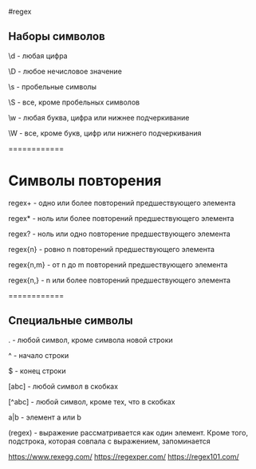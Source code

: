 

#regex 

## Наборы символов

\d - любая цифра

\D - любое нечисловое значение

\s - пробельные символы

\S - все, кроме пробельных символов

\w - любая буква, цифра или нижнее подчеркивание

\W - все, кроме букв, цифр или нижнего подчеркивания


============


# Cимволы повторения
regex+ - одно или более повторений предшествующего элемента

regex* - ноль или более повторений предшествующего элемента

regex? - ноль или одно повторение предшествующего элемента

regex{n} - ровно n повторений предшествующего элемента

regex{n,m} - от n до m повторений предшествующего элемента

regex{n,} - n или более повторений предшествующего элемента

============

## Специальные символы

. - любой символ, кроме символа новой строки

^ - начало строки

$ - конец строки

[abc] - любой символ в скобках

[^abc] - любой символ, кроме тех, что в скобках

a|b - элемент a или b

(regex) - выражение рассматривается как один элемент. Кроме того, подстрока, которая совпала с выражением, запоминается





https://www.rexegg.com/
https://regexper.com/
https://regex101.com/
